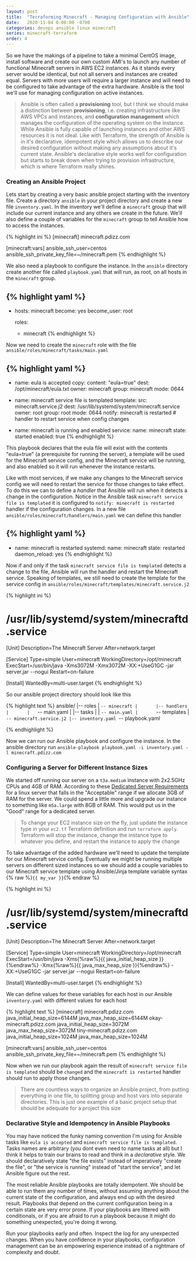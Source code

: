 ```yaml
---
layout: post
title:  "Terraforming Minecraft - Managing Configuration with Ansible"
date:   2020-11-04 0:00:00 -0700
categories: devops ansible linux minecraft
series: minecraft-terraform
order: 4
---
```


So we have the makings of a pipeline to take a minimal CentOS image, install software and create our own custom AMI's to launch any number of functional Minecraft servers in AWS EC2 instances. As it stands every server would be identical, but not all servers and instances are created equal. Servers with more users will require a larger instance and will need to be configured to take advantage of the extra hardware. Ansible is the tool we'll use for managing configuration on active instances.

> Ansible is often called a **provisioning** tool, but I think we should make a distinction between **provisioning**, i.e. creating infrastructure like AWS VPCs and instances, and **configuration management** which manages the configuration of the operating system on the instance. While Ansible is fully capable of launching instances and other AWS resources it is not ideal. Like with Terraform, the strength of Ansible is in it's declarative, idempotent style which allows us to describe our desired configuration without making any assumptions about it's current state. Ansible's declarative style works well for configuration but starts to break down when trying to provision infrastructure, which is where Terraform really shines.

### Creating an Ansible Project

Lets start by creating a very basic ansible project starting with the inventory file. Create a directory `ansible` in your project directory and create a new file `inventory.yaml`. In the inventory we'll define a `minecraft` group that will include our current instance and any others we create in the future. We'll also define a couple of variables for the `minecraft` group to tell Ansible how to access the instances.

{% highlight ini %}
[minecraft]
minecraft.pdizz.com

[minecraft:vars]
ansible_ssh_user=centos 
ansible_ssh_private_key_file=~/minecraft.pem
{% endhighlight %}

We also need a playbook to configure the instance. In the `ansible` directory create another file called `playbook.yaml` that will run, as root, on all hosts in the `minecraft` group.

{% highlight yaml %}
---
- hosts: minecraft
  become: yes
  become_user: root

  roles:
    - minecraft
{% endhighlight %}

Now we need to create the `minecraft` role with the file `ansible/roles/minecraft/tasks/main.yaml`

{% highlight yaml %}
---
- name: eula is accepted
  copy:
    content: "eula=true"
    dest: /opt/minecraft/eula.txt
    owner: minecraft
    group: minecraft
    mode: 0644

- name: minecraft service file is templated
  template:
    src: minecraft.service.j2
    dest: /usr/lib/systemd/system/minecraft.service
    owner: root
    group: root
    mode: 0644
  notify: minecraft is restarted # handler to restart service when config changes

- name: minecraft is running and enabled
  service:
    name: minecraft
    state: started
    enabled: true
{% endhighlight %}

This playbook declares that the eula file will exist with the contents "eula=true" (a prerequisite for running the server), a template will be used for the Minecraft service config, and the Minecraft service will be running, and also enabled so it will run whenever the instance restarts.

Like with most services, if we make any changes to the Minecraft service config we will need to restart the service for those changes to take effect. To do this we can to define a *handler* that Ansible will run when it detects a change in the configuration. Notice in the Ansible task `minecraft service file is templated` it is configured to `notify: minecraft is restarted` handler if the configuration changes. In a new file `ansible/roles/minecraft/handlers/main.yaml` we can define this handler

{% highlight yaml %}
---
- name: minecraft is restarted
  systemd:
    name: minecraft
    state: restarted
    daemon_reload: yes
{% endhighlight %}

Now if and only if the task `minecraft service file is templated` detects a change to the file, Ansible will run the handler and restart the Minecraft service. Speaking of templates, we still need to create the template for the service config in `ansible/roles/minecraft/templates/minecraft.service.j2`

{% highlight ini %}
# /usr/lib/systemd/system/minecraftd.service
[Unit]
Description=The Minecraft Server
After=network.target

[Service]
Type=simple
User=minecraft
WorkingDirectory=/opt/minecraft
ExecStart=/usr/bin/java -Xms3072M -Xmx3072M -XX:+UseG1GC -jar server.jar --nogui
Restart=on-failure

[Install]
WantedBy=multi-user.target
{% endhighlight %}

So our ansible project directory should look like this

{% highlight text %}
ansible/
|-- roles
|   `-- minecraft
|       |-- handlers
|       |   `-- main.yaml
|       |-- tasks
|       |   `-- main.yaml
|       `-- templates
|           `-- minecraft.service.j2
|-- inventory.yaml
`-- playbook.yaml

{% endhighlight %}

Now we can run our Ansible playbook and configure the instance. In the ansible directory run `ansible-playbook playbook.yaml -i inventory.yaml -l minecraft.pdizz.com`

### Configuring a Server for Different Instance Sizes

We started off running our server on a `t3a.medium` instance with 2x2.5GHz CPUs and 4GB of RAM. According to these [Dedicated Server Requirements](https://minecraft.gamepedia.com/Server/Requirements/Dedicated) for a linux server that falls in the "Acceptable" range if we allocate 3GB of RAM for the server. We could spend a little more and upgrade our instance to something like `m5a.large` with 8GB of RAM. This would put us in the "Good" range for a dedicated server.

> To change your EC2 instance size on the fly, just update the instance type in your `ec2.tf` Terraform definition and run `terraform apply`. Terraform will stop the instance, change the instance type to whatever you define, and restart the instance to apply the change

To take advantage of the added hardware we'll need to update the template for our Minecraft service config. Eventually we might be running multiple servers on different sized instances so we should add a couple variables to our Minecraft service template using Ansible/Jinja template variable syntax {% raw %}`{{ my_var }}`{% endraw %}

{% highlight ini %}
# /usr/lib/systemd/system/minecraftd.service
[Unit]
Description=The Minecraft Server
After=network.target

[Service]
Type=simple
User=minecraft
WorkingDirectory=/opt/minecraft
ExecStart=/usr/bin/java -Xms{%raw%}{{ java_initial_heap_size }}{%endraw%} -Xmx{%raw%}{{ java_max_heap_size }}{%endraw%} -XX:+UseG1GC -jar server.jar --nogui
Restart=on-failure

[Install]
WantedBy=multi-user.target
{% endhighlight %}

We can define values for these variables for each host in our Ansible `inventory.yaml` with different values for each host

{% highlight text %}
[minecraft]
minecraft.pdizz.com      java_initial_heap_size=6144M java_max_heap_size=6144M
okay-minecraft.pdizz.com java_initial_heap_size=3072M java_max_heap_size=3072M
tiny-minecraft.pdizz.com java_initial_heap_size=1024M java_max_heap_size=1024M

[minecraft:vars]
ansible_ssh_user=centos 
ansible_ssh_private_key_file=~/minecraft.pem
{% endhighlight %}

Now when we run our playbook again the result of `minecraft service file is templated` should be `changed` and the `minecraft is restarted` handler should run to apply those changes.

> There are countless ways to organize an Ansible project, from putting everything in one file, to splitting group and host vars into separate directories. This is just one example of a basic project setup that should be adequate for a project this size

### Declarative Style and Idempotency in Ansible Playbooks

You may have noticed the funky naming convention I'm using for Ansible tasks like `eula is accepted` and `minecraft service file is templated`. Tasks names are arbitrary (you dont even need to name tasks at all) but I think it helps to train our brains to read and think in a *declarative* style. We should declaratively state "the file exists" instead of imperatively "create the file", or "the service is running" instead of "start the service", and let Ansible figure out the rest. 

The most reliable Ansible playbooks are totally idempotent. We should be able to run them any number of times, without assuming anything about the current state of the configuration, and always end up with the desired result. Playbooks that depend on the current configuration being in a certain state are very error prone. If your playbooks are littered with conditionals, or if you are afraid to run a playbook because it might do something unexpected, you're doing it wrong.

Run your playbooks early and often. Inspect the log for any unexpected changes. When you have confidence in your playbooks, configuration management can be an empowering experience instead of a nightmare of complexity and doubt.
